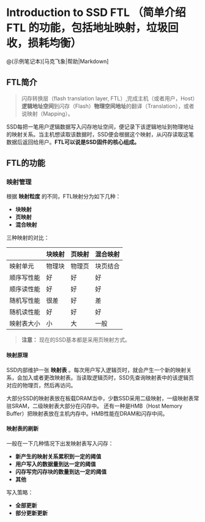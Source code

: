 # Introduction to SSD FTL （简单介绍 FTL 的功能，包括地址映射，垃圾回收，损耗均衡）

@(示例笔记本)[马克飞象|帮助|Markdown]

## FTL简介
 > 闪存转换层（flash translation layer, FTL）,完成主机（或者用户，Host）**逻辑地址空间**到闪存（Flash）**物理空间地址**的翻译（Translation），或者说映射（Mapping）。

SSD每把一笔用户逻辑数据写入闪存地址空间，便记录下该逻辑地址到物理地址的映射关系。当主机想读取该数据时，SSD便会根据这个映射，从闪存读取这笔数据后返回给用户。**FTL可以说是SSD固件的核心组成。**

## FTL的功能

### 映射管理

根据 **映射粒度** 的不同，FTL映射分为如下几种：
- **块映射** 
- **页映射**  
- **混合映射**  

三种映射的对比：

|  | 块映射 | 页映射 | 混合映射|
|-----|--------|------|-------|
|映射单元 | 物理块 | 物理页 | 块页结合|
|顺序写性能|好|好|好|
|顺序读性能|好|好|好|
|随机写性能|很差|好|差|
|随机读性能|好|好|好|
|映射表大小|小|大|一般|

>**注意：** 现在的SSD基本都是采用页映射方式。

#### 映射原理

SSD内部维护一张 **映射表** 。每次用户写入逻辑页时，就会产生一个新的映射关系，会加入或者更改映射表。当读取逻辑页时，SSD先查询映射表中的该逻辑页对应的物理页，然后再访问。

大部分SSD的映射表放在板载DRAM当中，少数SSD采用二级映射，一级映射表常驻SRAM，二级映射表大部分在闪存中。
还有一种是HMB（Host Memory Buffer）把映射表放在主机内存中。HMB性能在DRAM和闪存中间。

#### 映射表的刷新

一般在一下几种情况下出发映射表写入闪存：
- **新产生的映射关系累积到一定的阈值**
- **用户写入的数据量到达一定的阈值**
- **闪存写完闪存块的数量到达一定的阈值**
- **其他**

写入策略：
- **全部更新** 
- **部分更新更新**